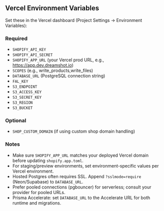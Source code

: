 ## Vercel Environment Variables

Set these in the Vercel dashboard (Project Settings → Environment Variables):

### Required

- `SHOPIFY_API_KEY`
- `SHOPIFY_API_SECRET`
- `SHOPIFY_APP_URL` (your Vercel prod URL, e.g., https://app.dev.dreamshot.io)
- `SCOPES` (e.g., write_products,write_files)
- `DATABASE_URL` (PostgreSQL connection string)
- `FAL_KEY`
- `S3_ENDPOINT`
- `S3_ACCESS_KEY`
- `S3_SECRET_KEY`
- `S3_REGION`
- `S3_BUCKET`

### Optional

- `SHOP_CUSTOM_DOMAIN` (if using custom shop domain handling)

### Notes

- Make sure `SHOPIFY_APP_URL` matches your deployed Vercel domain before updating `shopify.app.toml`.
- For staging/preview environments, set environment-specific values per Vercel environment.
- Hosted Postgres often requires SSL. Append `?sslmode=require` (Neon/Supabase) to `DATABASE_URL`.
- Prefer pooled connections (pgbouncer) for serverless; consult your provider for pooled URLs.
- Prisma Accelerate: set `DATABASE_URL` to the Accelerate URL for both runtime and migrations.
